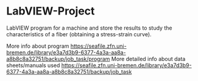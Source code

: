 # LabVIEW-Project

LabVIEW program for a machine and store the results to study the characteristics of a fiber (obtaining a stress-strain curve).

More info about program https://seafile.zfn.uni-bremen.de/library/e3a7d3b9-6377-4a3a-aa8a-a8b8c8a32751/backup/job_task/program 
More detailed info about data sheets/manuals used https://seafile.zfn.uni-bremen.de/library/e3a7d3b9-6377-4a3a-aa8a-a8b8c8a32751/backup/job_task
